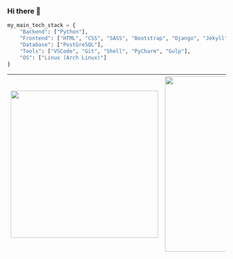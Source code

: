 ### Hi there 👋

<!--
**williamcanin/williamcanin** is a ✨ _special_ ✨ repository because its `README.md` (this file) appears on your GitHub profile.

Here are some ideas to get you started:

- 🔭 I’m currently working on ...
- 🌱 I’m currently learning ...
- 👯 I’m looking to collaborate on ...
- 🤔 I’m looking for help with ...
- 💬 Ask me about ...
- 📫 How to reach me: ...
- 😄 Pronouns: ...
- ⚡ Fun fact: ...
-->


```python
my_main_tech_stack = {
    "Backend": ["Python"],
    "Frontend": ["HTML", "CSS", "SASS", "Bootstrap", "Django", "Jekyll"],
    "Database": ["PostGreSQL"],
    "Tools": ["VSCode", "Git", "Shell", "PyCharm", "Gulp"],
    "OS": ["Linux (Arch Linux)"]
}
```

|<img width="340px" src="https://github-readme-stats.vercel.app/api/top-langs/?username=williamcanin&hide=html,css,coffeescript,makefile,batchfile,ruby&hide_border=true&layout=compact&theme=buefy"/> | <img width="405px" src="https://github-readme-stats.vercel.app/api?username=williamcanin&theme=buefy&hide_border=true"/> |
|---------|-------|
